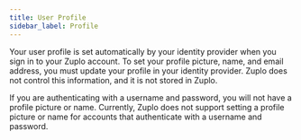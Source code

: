 ```yaml
---
title: User Profile
sidebar_label: Profile
---
```


Your user profile is set automatically by your identity provider when you sign
in to your Zuplo account. To set your profile picture, name, and email address,
you must update your profile in your identity provider. Zuplo does not control
this information, and it is not stored in Zuplo.

If you are authenticating with a username and password, you will not have a
profile picture or name. Currently, Zuplo does not support setting a profile
picture or name for accounts that authenticate with a username and password.
